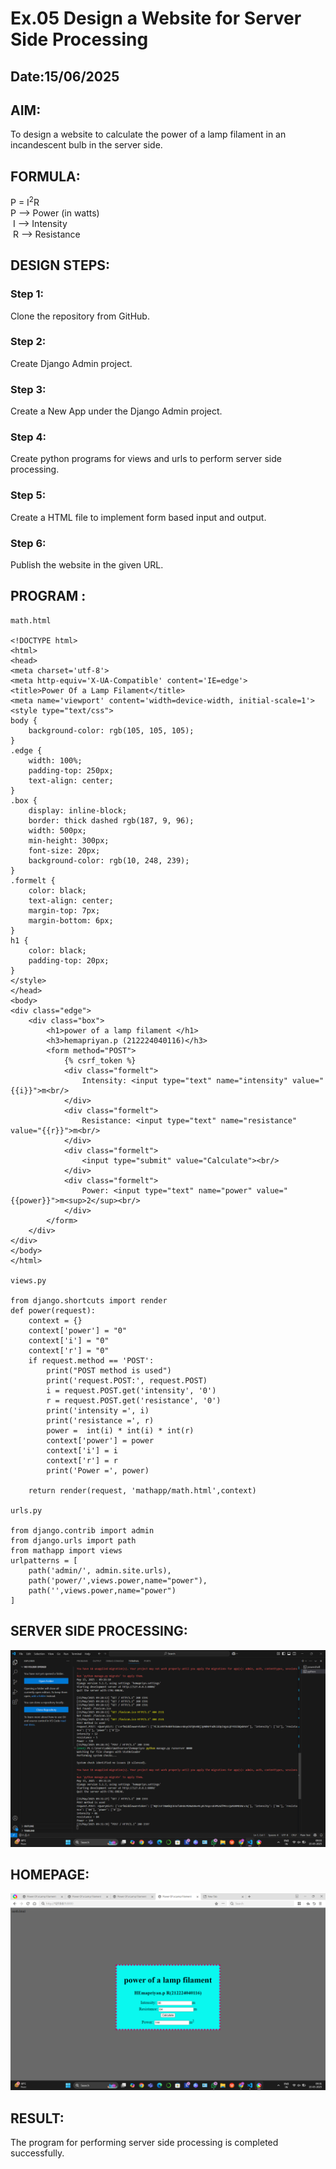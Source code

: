 # Ex.05 Design a Website for Server Side Processing
## Date:15/06/2025

## AIM:
 To design a website to calculate the power of a lamp filament in an incandescent bulb in the server side. 


## FORMULA:
P = I<sup>2</sup>R
<br> P --> Power (in watts)
<br> I --> Intensity
<br> R --> Resistance

## DESIGN STEPS:

### Step 1:
Clone the repository from GitHub.

### Step 2:
Create Django Admin project.

### Step 3:
Create a New App under the Django Admin project.

### Step 4:
Create python programs for views and urls to perform server side processing.

### Step 5:
Create a HTML file to implement form based input and output.

### Step 6:
Publish the website in the given URL.

## PROGRAM :
```
math.html

<!DOCTYPE html>
<html>
<head>
<meta charset='utf-8'>
<meta http-equiv='X-UA-Compatible' content='IE=edge'>
<title>Power Of a Lamp Filament</title>
<meta name='viewport' content='width=device-width, initial-scale=1'>
<style type="text/css">
body {
    background-color: rgb(105, 105, 105);
}
.edge {
    width: 100%;
    padding-top: 250px;
    text-align: center;
}
.box {
    display: inline-block;
    border: thick dashed rgb(187, 9, 96);
    width: 500px;
    min-height: 300px;
    font-size: 20px;
    background-color: rgb(10, 248, 239);
}
.formelt {
    color: black;
    text-align: center;
    margin-top: 7px;
    margin-bottom: 6px;
}
h1 {
    color: black;
    padding-top: 20px;
}
</style>
</head>
<body>
<div class="edge">
    <div class="box">
        <h1>power of a lamp filament </h1>
        <h3>hemapriyan.p (212224040116)</h3>
        <form method="POST">
            {% csrf_token %}
            <div class="formelt">
                Intensity: <input type="text" name="intensity" value="{{i}}">m<br/>
            </div>
            <div class="formelt">
                Resistance: <input type="text" name="resistance" value="{{r}}">m<br/>
            </div>
            <div class="formelt">
                <input type="submit" value="Calculate"><br/>
            </div>
            <div class="formelt">
                Power: <input type="text" name="power" value="{{power}}">m<sup>2</sup><br/>
            </div>
        </form>
    </div>
</div>
</body>
</html>

views.py

from django.shortcuts import render
def power(request):
    context = {}
    context['power'] = "0"
    context['i'] = "0"
    context['r'] = "0"
    if request.method == 'POST':
        print("POST method is used")
        print('request.POST:', request.POST)
        i = request.POST.get('intensity', '0') 
        r = request.POST.get('resistance', '0') 
        print('intensity =', i)
        print('resistance =', r)
        power =  int(i) * int(i) * int(r)
        context['power'] = power
        context['i'] = i
        context['r'] = r
        print('Power =', power)
    
    return render(request, 'mathapp/math.html',context)

urls.py

from django.contrib import admin
from django.urls import path
from mathapp import views
urlpatterns = [
    path('admin/', admin.site.urls),
    path('power/',views.power,name="power"),
    path('',views.power,name="power")
]

```



## SERVER SIDE PROCESSING:
![alt text](<Screenshot 2025-05-15 093313.png>)

## HOMEPAGE:
![alt text](<Screenshot 2025-05-15 093152.png>)

## RESULT:
The program for performing server side processing is completed successfully.
